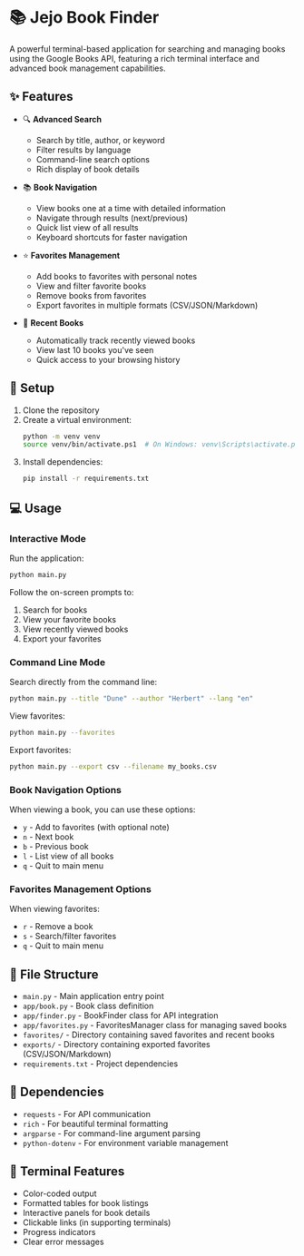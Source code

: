 # 📚 Jejo Book Finder

A powerful terminal-based application for searching and managing books using the Google Books API, featuring a rich terminal interface and advanced book management capabilities.

## ✨ Features

- 🔍 **Advanced Search**
  - Search by title, author, or keyword
  - Filter results by language
  - Command-line search options
  - Rich display of book details

- 📚 **Book Navigation**
  - View books one at a time with detailed information
  - Navigate through results (next/previous)
  - Quick list view of all results
  - Keyboard shortcuts for faster navigation

- ⭐ **Favorites Management**
  - Add books to favorites with personal notes
  - View and filter favorite books
  - Remove books from favorites
  - Export favorites in multiple formats (CSV/JSON/Markdown)

- 📝 **Recent Books**
  - Automatically track recently viewed books
  - View last 10 books you've seen
  - Quick access to your browsing history

## 🚀 Setup

1. Clone the repository
2. Create a virtual environment:
   ```bash
   python -m venv venv
   source venv/bin/activate.ps1  # On Windows: venv\Scripts\activate.ps1
   ```
3. Install dependencies:
   ```bash
   pip install -r requirements.txt
   ```

## 💻 Usage

### Interactive Mode
Run the application:
```bash
python main.py
```

Follow the on-screen prompts to:
1. Search for books
2. View your favorite books
3. View recently viewed books
4. Export your favorites

### Command Line Mode
Search directly from the command line:
```bash
python main.py --title "Dune" --author "Herbert" --lang "en"
```

View favorites:
```bash
python main.py --favorites
```

Export favorites:
```bash
python main.py --export csv --filename my_books.csv
```

### Book Navigation Options
When viewing a book, you can use these options:
- `y` - Add to favorites (with optional note)
- `n` - Next book
- `b` - Previous book
- `l` - List view of all books
- `q` - Quit to main menu

### Favorites Management Options
When viewing favorites:
- `r` - Remove a book
- `s` - Search/filter favorites
- `q` - Quit to main menu

## 📁 File Structure

- `main.py` - Main application entry point
- `app/book.py` - Book class definition
- `app/finder.py` - BookFinder class for API integration
- `app/favorites.py` - FavoritesManager class for managing saved books
- `favorites/` - Directory containing saved favorites and recent books
- `exports/` - Directory containing exported favorites (CSV/JSON/Markdown)
- `requirements.txt` - Project dependencies

## 🔧 Dependencies

- `requests` - For API communication
- `rich` - For beautiful terminal formatting
- `argparse` - For command-line argument parsing
- `python-dotenv` - For environment variable management

## 🎨 Terminal Features

- Color-coded output
- Formatted tables for book listings
- Interactive panels for book details
- Clickable links (in supporting terminals)
- Progress indicators
- Clear error messages 